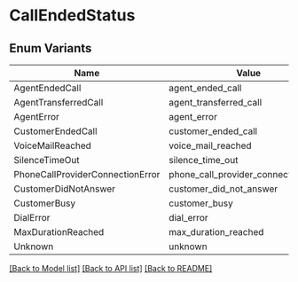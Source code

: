 # CallEndedStatus

## Enum Variants

| Name | Value |
|---- | -----|
| AgentEndedCall | agent_ended_call |
| AgentTransferredCall | agent_transferred_call |
| AgentError | agent_error |
| CustomerEndedCall | customer_ended_call |
| VoiceMailReached | voice_mail_reached |
| SilenceTimeOut | silence_time_out |
| PhoneCallProviderConnectionError | phone_call_provider_connection_error |
| CustomerDidNotAnswer | customer_did_not_answer |
| CustomerBusy | customer_busy |
| DialError | dial_error |
| MaxDurationReached | max_duration_reached |
| Unknown | unknown |


[[Back to Model list]](../README.md#documentation-for-models) [[Back to API list]](../README.md#documentation-for-api-endpoints) [[Back to README]](../README.md)


